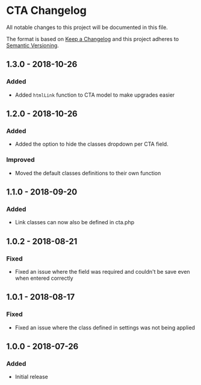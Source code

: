 # CTA Changelog

All notable changes to this project will be documented in this file.

The format is based on [Keep a Changelog](http://keepachangelog.com/) and this project adheres to [Semantic Versioning](http://semver.org/).


## 1.3.0 - 2018-10-26
### Added
- Added `htmlLink` function to CTA model to make upgrades easier

## 1.2.0 - 2018-10-26
### Added
- Added the option to hide the classes dropdown per CTA field.

### Improved
- Moved the default classes definitions to their own function

## 1.1.0 - 2018-09-20
### Added
- Link classes can now also be defined in cta.php

## 1.0.2 - 2018-08-21
### Fixed
- Fixed an issue where the field was required and couldn't be save even when entered correctly

## 1.0.1 - 2018-08-17
### Fixed
- Fixed an issue where the class defined in settings was not being applied

## 1.0.0 - 2018-07-26
### Added
- Initial release
